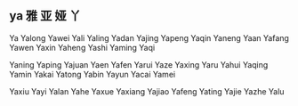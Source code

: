 ya  雅 亚 娅 丫
---

Ya Yalong Yawei Yali Yaling Yadan Yajing Yapeng Yaqin Yaneng Yaan Yafang Yawen Yaxin Yaheng Yashi Yaming Yaqi 

Yaning Yaping Yajuan Yaen Yafen Yarui Yaze Yaxing Yaru Yahui Yaqing Yamin Yakai Yatong Yabin Yayun Yacai Yamei 

Yaxiu Yayi Yalan Yahe Yaxue Yaxiang Yajiao Yafeng Yating Yajie Yazhe Yalu 
